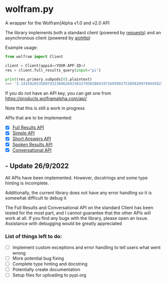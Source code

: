 # wolfram.py
A wrapper for the Wolfram|Alpha v1.0 and v2.0 API

The library implements both a standard client (powered by [requests](https://requests.readthedocs.io/en/latest/)) and an asynchronous client (powered by [aiohttp](https://docs.aiohttp.org/en/stable/index.html))

Example usage:
```py
from wolfram import Client

client = Client(appid=<YOUR-APP-ID>)
res = client.full_results_query(input="pi")

print(res.primary.subpods[0].plaintext)
>>> '3.1415926535897932384626433832795028841971693993751058209749445923...'
```

If you do not have an API key, you can get one from https://products.wolframalpha.com/api/

Note that this is still a work in progress

APIs that are to be implemented:


- [x] [Full Results API](https://products.wolframalpha.com/api/documentation/)
- [x] [Simple API](https://products.wolframalpha.com/simple-api/documentation/)
- [x] [Short Answers API](https://products.wolframalpha.com/short-answers-api/documentation/)
- [x] [Spoken Results API](https://products.wolframalpha.com/spoken-results-api/documentation/)
- [x] [Conversational API](https://products.wolframalpha.com/conversational-api/documentation/)

## - Update 26/9/2022
All APIs have been implemented. However, docstrings and some type hinting is incomplete.

Additionally, the current library does not have any error handling so it is somewhat difficult to debug it

The Full Results and Conversational API on the standard Client has been tested for the most part, and I cannot guarantee that the other APIs will work at all. If you find any bugs with the library, please open an issue. Assistance with debugging would be greatly appreciated

### List of things left to do:
- [ ] Implement custom exceptions and error handling to tell users what went wrong
- [ ] More potential bug fixing
- [ ] Complete type hinting and docstring
- [ ] Potentially create documentation
- [ ] Setup files for uploading to pypi.org
